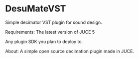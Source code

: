 # DesuMateVST
Simple decimator VST plugin for sound design.

Requirements:
The latest version of JUCE 5

Any plugin SDK you plan to deploy to.

About:
A simple open source decimation plugin made in JUCE.
